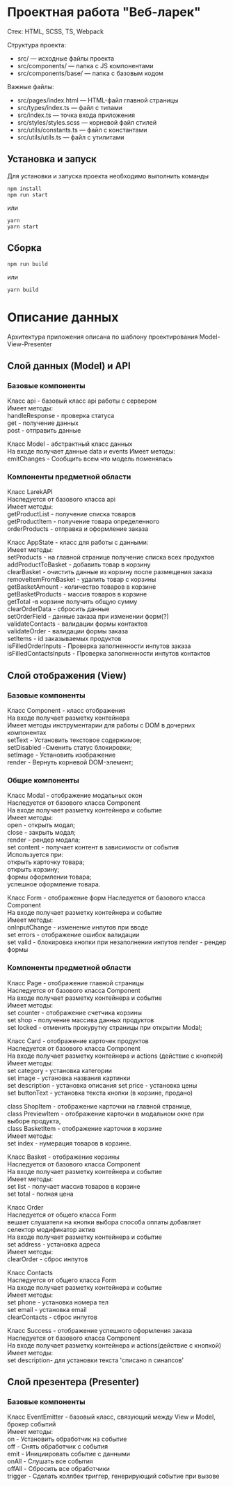 # Проектная работа "Веб-ларек"

Стек: HTML, SCSS, TS, Webpack

Структура проекта:

- src/ — исходные файлы проекта
- src/components/ — папка с JS компонентами
- src/components/base/ — папка с базовым кодом

Важные файлы:

- src/pages/index.html — HTML-файл главной страницы
- src/types/index.ts — файл с типами
- src/index.ts — точка входа приложения
- src/styles/styles.scss — корневой файл стилей
- src/utils/constants.ts — файл с константами
- src/utils/utils.ts — файл с утилитами

## Установка и запуск

Для установки и запуска проекта необходимо выполнить команды

```
npm install
npm run start
```

или

```
yarn
yarn start
```

## Сборка

```
npm run build
```

или

```
yarn build
```

# Описание данных

Архитектура приложения описана по шаблону проектирования Model-View-Presenter

## Слой данных (Model) и API

### Базовые компоненты

Класс api - базовый класс api работы с сервером  
Имеет методы:  
handleResponse - проверка статуса  
get - получение данных  
post - отправить данные

Класс Model - абстрактный класс данных  
На входе получает данные data и events
Имеет методы:  
emitChanges - Сообщить всем что модель поменялась

### Компоненты предметной области

Класс LarekAPI  
Наследуется от базового класса api  
Имеет методы:  
getProductList - получение списка товаров  
getProductItem - получение товара определенного  
orderProducts - отправка и оформление заказа

Класс AppState - класс для работы с данными:  
Имеет методы:  
setProducts - на главной странице получение списка всех продуктов  
addProductToBasket - добавить товар в корзину  
clearBasket - очистить данные из корзину после размещения заказа  
removeItemFromBasket - удалить товар с корзины  
getBasketAmount - количество товаров в корзине  
getBasketProducts - массив товаров в корзине  
getTotal -в корзине получить общую сумму  
clearOrderData - сбросить данные  
setOrderField - данные заказа при изменении форм(?)  
validateContacts - валидации формы контактов  
validateOrder - валидации формы заказа  
setItems - id заказываемых продуктов  
isFilledOrderInputs - Проверка заполненности инпутов заказа
isFilledContactsInputs - Проверка заполненности инпутов контактов

## Слой отображения (View)

### Базовые компоненты

Класс Component - класс отображения  
На входе получает разметку контейнера  
Имеет методы инструментарии для работы с DOM в дочерних компонентах  
setText - Установить текстовое содержимое;  
setDisabled -Сменить статус блокировки;  
setImage - Установить изображение  
render - Вернуть корневой DOM-элемент;

### Общие компоненты

Класс Modal - отображение модальных окон  
Наследуется от базового класса Component  
На входе получает разметку контейнера и событие  
Имеет методы:  
open - открыть модал;  
close - закрыть модал;  
render - рендер модала;  
set content - получает контент в зависимости от события  
Используется при:  
открыть карточку товара;  
открыть корзину;  
формы оформлении товара;  
успешное оформление товара.

Класс Form - отображение форм
Наследуется от базового класса Component  
На входе получает разметку контейнера и событие  
Имеет методы:  
onInputChange - изменение инпутов при вводе  
set errors - отображение ошибок валидации  
set valid - блокировка кнопки при незаполнении инпутов
render - рендер формы

### Компоненты предметной области

Класс Page - отображение главной страницы  
Наследуется от базового класса Component  
На входе получает разметку контейнера и событие  
Имеет методы:  
set counter - отображение счетчика корзины  
set shop - получение массива данных продуктов  
set locked - отменить прокурутку страницы при открытии Моdal;

Класс Card - отображение карточек продуктов  
Наследуется от базового класса Component  
На входе получает разметку контейнера и actions (действие с кнопкой)  
Имеет методы:  
set category - установка категории  
set image - установка названия картинки  
set description - установка описания
set price - установка цены  
set buttonText - установка текста кнопки (в корзине, продано)

class ShopItem - отображение карточки на главной странице,  
class PreviewItem - отображение карточки в модальном окне при выборе продукта,  
class BasketItem - отображение карточки в корзине  
Имеет методы:  
set index - нумерация товаров в корзине.

Класс Basket - отображение корзины  
Наследуется от базового класса Component  
На входе получает разметку контейнера и событие  
Имеет методы:  
set list - получает массив товаров в корзине  
set total - полная цена

Класс Order  
Наследуется от общего класса Form  
вешает слушатели на кнопки выбора способа оплаты
добавляет селектор модификатор актив  
На входе получает разметку контейнера и событие  
set address - установка адреса  
Имеет методы:  
clearOrder - сброс инпутов

Класс Contacts  
Наследуется от общего класса Form  
На входе получает разметку контейнера и событие  
Имеет методы:  
set phone - установка номера тел  
set email - установка email  
clearContacts - сброс инпутов

Класс Success - отображение успешного оформления заказа  
Наследуется от базового класса Component  
На входе получает разметку контейнера и actions(действие с кнопкой)  
Имеет методы:  
set description- для установки текста 'списано n синапсов'

## Слой презентера (Presenter)

### Базовые компоненты

Класс EventEmitter - базовый класс, связующий между View и Model, брокер событий  
Имеет методы:  
on - Установить обработчик на событие  
off - Снять обработчик с события  
emit - Инициировать событие с данными  
onAll - Слушать все события  
offAll - Сбросить все обработчики  
trigger - Сделать коллбек триггер, генерирующий событие при вызове
